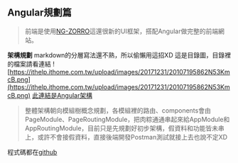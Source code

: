 ## Angular規劃篇
> 前端是使用[NG-ZORRO](https://ng.ant.design/#/docs/angular/introduce)這還很新的UI框架，搭配Angular做完整的前端網站。

**架構規劃**
markdown的分層寫法還不熟，所以偷懶用這招XD
這是目錄圖，目錄裡的檔案請看連結
![https://ithelp.ithome.com.tw/upload/images/20171231/20107195862N53KmcB.png](https://ithelp.ithome.com.tw/upload/images/20171231/20107195862N53KmcB.png)
[此連結是Angular架構](https://m24927605.github.io/#C:/Project/Nest-CryptoCurrency/BitCoin-Frontend/src/app)

> 整體架構朝向模組樹概念規劃，各模組裡的路由、components會由PageModule、PageRoutingModule，把肉粽通通串起來給AppModule和AppRoutingModule，目前只是先規劃好初步架構，假資料和功能皆未串上，或許不會接假資料，直接後端開發Postman測試就接上去也說不定XD

程式碼都在[github](https://github.com/m24927605/Nest-Virtual-Currency)
